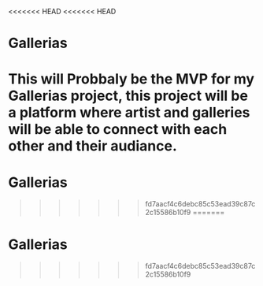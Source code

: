 <<<<<<< HEAD
<<<<<<< HEAD
# Gallerias
This will Probbaly be the MVP for my Gallerias project,
this project will be a platform where artist and galleries will be able to connect with each other and their audiance.
=======
# Gallerias
>>>>>>> fd7aacf4c6debc85c53ead39c87c2c15586b10f9
=======
# Gallerias
>>>>>>> fd7aacf4c6debc85c53ead39c87c2c15586b10f9
